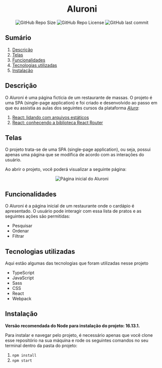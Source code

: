 <h1 align="center">Aluroni</h1>

<div align="center">
  <img src="https://img.shields.io/github/repo-size/almeidagds/aluroni" alt="GitHub Repo Size"/>
  <img src="https://img.shields.io/github/license/almeidagds/aluroni" alt="GitHub Repo License"/>
  <img src="https://img.shields.io/github/last-commit/almeidagds/aluroni" alt="GitHub last commit"/>
</div>

<h2>Sumário</h2>
<ol>
  <li><a href="#descricao">Descrição</a></li>
  <li><a href="#telas">Telas</a></li>
  <li><a href="#funcionalidades">Funcionalidades</a></li>
  <li><a href="#tecnologias">Tecnologias utilizadas</a></li>
  <li><a href="#instalacao">Instalação</a></li>
</ol>

<h2 id="descricao">Descrição</h2>
<p> O <bold>Aluroni</bold> é uma página fictícia de um restaurante de massas. O projeto é uma SPA (single-page application) e foi criado e desenvolvido ao passo em que eu assistia as aulas dos seguintes cursos da plataforma <a href="https://www.alura.com.br/" target="_blank"><i>Alura</i></a>:</p>
<ol>
  <li><a href="https://cursos.alura.com.br/course/react-arquivos-estaticos" target="_blank">React: lidando com arquivos estáticos</a></li>
  <li><a href="https://cursos.alura.com.br/course/react-biblioteca-react-router" target="_blank">React: conhecendo a biblioteca React Router</a></li>
</ol>

<h2 id="telas">Telas</h2>
<p>O projeto trata-se de uma SPA (single-page application), ou seja, possui apenas uma página que se modifica de acordo com as interações do usuário.</p>
<p>Ao abrir o projeto, você poderá visualizar a seguinte página:</p>
<div align="center"><img src="https://user-images.githubusercontent.com/82405235/185719992-a79efa19-e9cd-4d4a-9520-988b5ece9a9b.png" alt="Página inicial do Aluroni" /></div>


<h2 id="funcionalidades">Funcionalidades</h2>
<p>O Aluroni é a página inicial de um restaurante onde o cardápio é apresentado. O usuário pode interagir com essa lista de pratos e as seguintes ações são permitidas:</p>
<ul>
  <li>Pesquisar</li>
  <li>Ordenar</li>
  <li>Filtrar</li>
</ul>

<h2 id="tecnologias">Tecnologias utilizadas</h2>
<p>Aqui estão algumas das tecnologias que foram utilizadas nesse projeto</p>
<ul>
  <li>TypeScript</li>
  <li>JavaScript</li>
  <li>Sass</li>
  <li>CSS</li>
  <li>React</li>
  <li>Webpack</li>
</ul>

<h2 id="instalacao">Instalação</h2>
<p><strong>Versão recomendada do Node para instalação do projeto: 16.13.1.</strong></p>
<p>Para instalar e navegar pelo projeto, é necessário apenas que você clone esse repositório na sua máquina e rode os seguintes comandos no seu terminal dentro da pasta do projeto:</p>
<ol>
  <li><code>npm install</code></li>
  <li><code>npm start</code></li>
<ol/>
